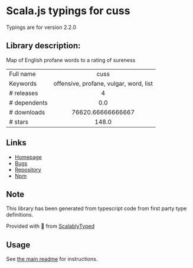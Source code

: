 
# Scala.js typings for cuss

Typings are for version 2.2.0

## Library description:
Map of English profane words to a rating of sureness

|                    |                 |
| ------------------ | :-------------: |
| Full name          | cuss |
| Keywords           | offensive, profane, vulgar, word, list |
| # releases         | 4 |
| # dependents       | 0.0 |
| # downloads        | 76620.66666666667 |
| # stars            | 148.0 |

## Links
- [Homepage](https://github.com/words/cuss#readme)
- [Bugs](https://github.com/words/cuss/issues)
- [Repository](https://github.com/words/cuss)
- [Npm](https://www.npmjs.com/package/cuss)
    


## Note
This library has been generated from typescript code from first party type definitions.

Provided with :purple_heart: from [ScalablyTyped](https://github.com/oyvindberg/ScalablyTyped)

## Usage
See [the main readme](../../readme.md) for instructions.



